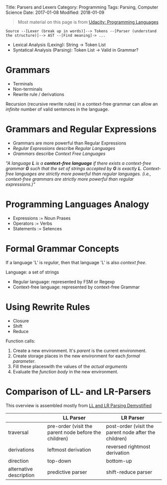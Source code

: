 Title: Parsers and Lexers
Category: Programming
Tags: Parsing, Computer Science
Date: 2017-01-08
Modified: 2018-01-09

> Most material on this page is from [Udacity: Programming Languages](https://de.udacity.com/course/programming-languages--cs262/)


`Source --[Lexer (break up in words)]--> Tokens --[Parser (understand the structure)]--> AST --[Find meaning]-> ...`

- Lexical Analysis (Lexing): String -> Token List
- Syntatical Analysis (Parsing): Token List -> Valid in Grammar?

# Grammars

- Terminals
- Non-terminals
- Rewrite rule / derivations

Recursion (recursive rewrite rules) in a context-free grammar can allow an *infinite* number of valid sentences in the language.

# Grammars and Regular Expressions

- Grammars are more powerful than Regular Expressions
- *Regular Expressions* describe *Regular Languages*
- *Grammars* describe *Context Free Languages*

*"A language **L** is a **context-free language** if there exists a context-free grammar **G** such that the set of strings accepted by **G** is exactly **L**. Context-free languages are strictly more powerful than regular languages. (i.e., context-free grammars are strictly more powerful than regular expressions.)"*


Programming Languages Analogy
=============================

- Expressions := Noun Prases
- Operators := Verbs
- Statements := Setences

Formal Grammar Concepts
=======================

If a language 'L' is *regular*, then that language 'L' is also *context free*.

Language: a set of strings

- Regular language: represented by FSM or Regexp
- Context-free language: represented by context-free Grammar


Using Rewrite Rules
===================

- Closure
- Shift
- Reduce


Function calls:
1. Create a new environment. It's *parent* is the current environment.
2. Create storage places in the new environment for each *formal parameter*.
3. Fill these placeswith the values of the *actual arguments*
3. Evaluate the *function body* in the new environment.


Comparison of LL- and LR-Parsers
================================

This overview is assembled mostly from
[LL and LR Parsing Demystified](http://blog.reverberate.org/2013/07/ll-and-lr-parsing-demystified.html)


|             | LL Parser                     | LR Parser                     |
|-------------|-------------------------------|-------------------------------|
| traversal   | pre-order  (visit the parent node before the children)    | post-order (visit the parent node after the children) |
| derivations | leftmost derivation           | reversed rightmost derivation |
| direction   | top-down                      | bottom-up                     |
| alternative description | predictive parser | shift-reduce parser           |

